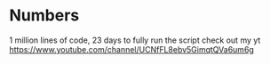 # Numbers
1 million lines of code, 23 days to fully run the script check out my yt https://www.youtube.com/channel/UCNfFL8ebv5GimqtQVa6um6g
